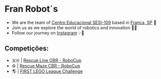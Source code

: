 # Fran Robot´s
- We are the team of [Centro Educacional SESI-109](https://franca.sesisp.org.br/) based in [Franca, SP](https://www.franca.sp.gov.br/) 📍
- Join us as we explore the world of robotics and innovation 🚀🔧
- Follow our journey on [Instagram](https://www.instagram.com/fran_robots/) 💡🤖

## Competições:
  -  🇧🇷   | [Rescue Line OBR - RoboCup](https://www.obr.org.br/)
  - ⚙️ | [Rescue Maze CBR - RoboCup](https://www.cbrobotica.org/)
  - 🌎 | [FIRST LEGO League Challenge](https://www.firstlegoleague.org/)
